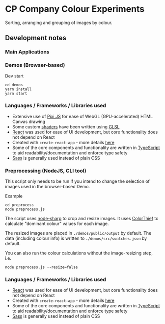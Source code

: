 # CP Company Colour Experiments

Sorting, arranging and grouping of images by colour.

## Development notes

### Main Applications

### Demos (Browser-based)

Dev start

```
cd demos
yarn install
yarn start
```

### Languages / Frameworks / Libraries used

- Extensive use of [Pixi JS](https://www.pixijs.com/) for ease of WebGL (GPU-accelerated) HTML Canvas drawing
- Some custom [shaders](https://developer.mozilla.org/en-US/docs/Web/API/WebGL_API/Tutorial/Using_shaders_to_apply_color_in_WebGL) have been written using [GLSL](<https://www.khronos.org/opengl/wiki/Core_Language_(GLSL)>)
- [React](https://reactjs.org/) was used for ease of UI development, but core functionality does not depend on React
- Created with `create-react-app` - more details [here](./README_CREATE_REACT_APP)
- Some of the core components and functionality are written in [TypeScript](https://www.typescriptlang.org/) to aid readability/documentation and enforce type safety
- [Sass](https://sass-lang.com/) is generally used instead of plain CSS

### Preprocessing (NodeJS, CLI tool)

This script only needs to be run if you intend to change the selection of images used in the browser-based Demo.

Example

```
cd preprocess
node preprocess.js
```

The script uses [node-sharp](https://github.com/lovell/sharp) to crop and resize images. It uses [ColorThief](https://lokeshdhakar.com/projects/color-thief/) to calculate "dominant colour" values for each image.

The resized images are placed in `./demos/public/output` by default. The data (including colour info) is written to `./demos/src/swatches.json` by default.

You can also run the colour calculations without the image-resizing step, i.e.

```
node preprocess.js --resize=false
```

### Languages / Frameworks / Libraries used

- [React](https://reactjs.org/) was used for ease of UI development, but core functionality does not depend on React
- Created with `create-react-app` - more details [here](./README_CREATE_REACT_APP)
- Some of the core components and functionality are written in [TypeScript](https://www.typescriptlang.org/) to aid readability/documentation and enforce type safety
- [Sass](https://sass-lang.com/) is generally used instead of plain CSS
